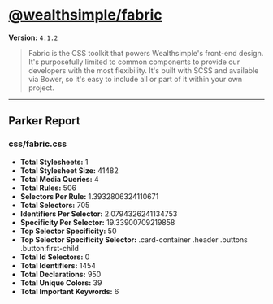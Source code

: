 # [@wealthsimple/fabric]( http://fabric.wealthsimple.com )

**Version:** `4.1.2`

> Fabric is the CSS toolkit that powers Wealthsimple's front-end design. It's purposefully limited to common components to provide our developers with the most flexibility. It's built with SCSS and available via Bower, so it's easy to include all or part of it within your own project.

* * *

## Parker Report

### css/fabric.css

- **Total Stylesheets:** 1
- **Total Stylesheet Size:** 41482
- **Total Media Queries:** 4
- **Total Rules:** 506
- **Selectors Per Rule:** 1.3932806324110671
- **Total Selectors:** 705
- **Identifiers Per Selector:** 2.0794326241134753
- **Specificity Per Selector:** 19.33900709219858
- **Top Selector Specificity:** 50
- **Top Selector Specificity Selector:** .card-container .header .buttons .button:first-child
- **Total Id Selectors:** 0
- **Total Identifiers:** 1454
- **Total Declarations:** 950
- **Total Unique Colors:** 39
- **Total Important Keywords:** 6
